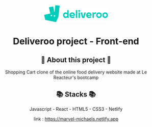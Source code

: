 <center>
<img src="src/logo-teal.svg" alt="deliveroo" width="200"/>
<h1>Deliveroo project - Front-end</h1>
<h2><strong>🎯 About this project 🎯</strong></h2>
Shopping Cart clone of the online food delivery website made at Le Reacteur's bootcamp
<h2><strong>📚 Stacks 📚</strong></h2>
Javascript - React - HTML5 - CSS3 - Netlify

link : <https://marvel-michaels.netlify.app>

</center>
